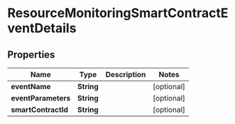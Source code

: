 

# ResourceMonitoringSmartContractEventDetails


## Properties

Name | Type | Description | Notes
------------ | ------------- | ------------- | -------------
**eventName** | **String** |  |  [optional]
**eventParameters** | **String** |  |  [optional]
**smartContractId** | **String** |  |  [optional]




